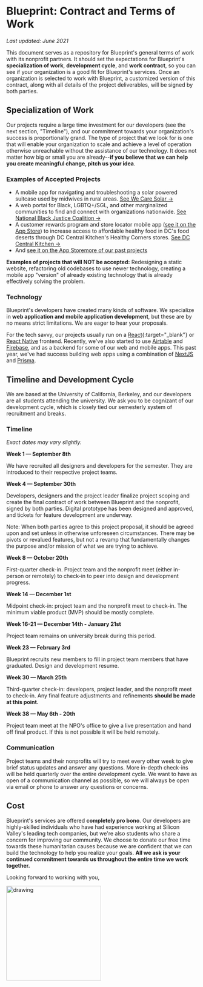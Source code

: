 # Blueprint: Contract and Terms of Work

_Last updated: June 2021_

This document serves as a repository for Blueprint's general terms of work with its nonprofit partners. It should set the expectations for Blueprint's **specialization of work**, **development cycle**, and **work contract**, so you can see if your organization is a good fit for Blueprint's services. Once an organization is selected to work with Blueprint, a customized version of this contract, along with all details of the project deliverables, will be signed by both parties.

## Specialization of Work

Our projects require a large time investment for our developers (see the next section, "Timeline"), and our commitment towards your organization's success is proportionally grand. The type of project that we look for is one that will enable your organization to scale and achieve a level of operation otherwise unreachable without the assistance of our technology. It does not matter how big or small you are already--**if you believe that we can help you create meaningful change, pitch us your idea**.

### Examples of Accepted Projects

- A mobile app for navigating and troubleshooting a solar powered suitcase used by midwives in rural areas. <a href="https://docs.google.com/presentation/d/e/2PACX-1vSQ_DumV0ErS2wzg12aCCsSVFWQ8n27MDkkTRks44BnkO_136Y71g3D0CZsDT08YeDg9gEX__YUPwgd/pub?start=true&loop=false&delayms=3000&slide=id.gd5b9544fd1_0_89" target="_blank">See We Care Solar →</a>
- A web portal for Black, LGBTQ+/SGL, and other marginalized communities to find and connect with organizations nationwide. <a href="http://nbjc-staging.herokuapp.com/" target="_blank">See National Black Justice Coalition →</a>
- A customer rewards program and store locator mobile app (<a href="https://tiny.cc/HealthyCornersApp" target="_blank">see it on the App Store</a>) to increase access to affordable healthy food in DC's food deserts through DC Central Kitchen's Healthy Corners stores. <a href="https://calblueprint.org/projects/dckitchen" target="_blank">See DC Central Kitchen →</a>
- And <a href="https://tiny.cc/HealthyCornersApp" target="_blank">see it on the App Store</a>[more of our past projects](https://calblueprint.org/projects)

**Examples of projects that will NOT be accepted:** Redesigning a static website, refactoring old codebases to use newer technology, creating a mobile app "version" of already existing technology that is already effectively solving the problem.

### Technology

Blueprint's developers have created many kinds of software. We specialize in **web application and mobile application development**, but these are by no means strict limitations. We are eager to hear your proposals.

For the tech savvy, our projects usually run on a [React](https://reactjs.org/){:target="_blank"} or [React Native](https://facebook.github.io/react-native/) frontend. Recently, we've also started to use [Airtable](https://airtable.com) and [Firebase](https://firebase.google.com/), and as a backend for some of our web and mobile apps. This past year, we've had success building web apps using a combination of [NextJS](https://nextjs.org/) and [Prisma](https://www.prisma.io/).

## Timeline and Development Cycle

We are based at the University of California, Berkeley, and our developers are all students attending the university. We ask you to be cognizant of our development cycle, which is closely tied our semesterly system of recruitment and breaks.

### Timeline

_Exact dates may vary slightly._

**Week 1 — September 8th**

We have recruited all designers and developers for the semester. They are introduced to their respective project teams.

**Week 4 — September 30th**

Developers, designers and the project leader finalize project scoping and create the final contract of work between Blueprint and the nonprofit, signed by both parties. Digital prototype has been designed and approved, and tickets for feature development are underway.

Note: When both parties agree to this project proposal, it should be agreed upon and set unless in otherwise unforeseen circumstances. There may be pivots or revalued features, but not a revamp that fundamentally changes the purpose and/or mission of what we are trying to achieve.

**Week 8 — October 20th**

First-quarter check-in. Project team and the nonprofit meet (either in-person or remotely) to check-in to peer into design and development progress.

**Week 14 — December 1st**

Midpoint check-in: project team and the nonprofit meet to check-in. The minimum viable product (MVP) should be mostly complete.

**Week 16-21 — December 14th - January 21st**

Project team remains on university break during this period.

**Week 23 — February 3rd**

Blueprint recruits new members to fill in project team members that have graduated. Design and development resume.

**Week 30 — March 25th**

Third-quarter check-in: developers, project leader, and the nonprofit meet to check-in. Any final feature adjustments and refinements **should be made at this point.**

**Week 38 — May 6th - 20th**

Project team meet at the NPO's office to give a live presentation and hand off final product. If this is not possible it will be held remotely.

### Communication

Project teams and their nonprofits will try to meet every other week to give brief status updates and answer any questions. More in-depth check-ins will be held quarterly over the entire development cycle. We want to have as open of a communication channel as possible, so we will always be open via email or phone to answer any questions or concerns.

## Cost

Blueprint's services are offered **completely pro bono**. Our developers are highly-skilled individuals who have had experience working at Silicon Valley's leading tech companies, but we're also students who share a concern for improving our community. We choose to donate our free time towards these humanitarian causes because we are confident that we can build the technology to help you realize your goals. **All we ask is your continued commitment towards us throughout the entire time we work together.**

Looking forward to working with you,

<img src="https://user-images.githubusercontent.com/5278006/32311415-bcdef6f6-bf55-11e7-9e8c-e43e786685cf.png" alt="drawing" width="250px"/>

